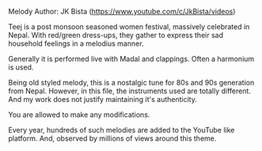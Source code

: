 Melody Author: JK Bista (https://www.youtube.com/c/JkBista/videos)

Teej is a post monsoon seasoned women festival, massively celebrated in Nepal.
With red/green dress-ups, they gather to express their sad household feelings in a melodius manner.

Generally it is performed live with Madal and clappings. Often a harmonium is used.

Being old styled melody, this is a nostalgic tune for 80s and 90s generation from Nepal.
However, in this file, the instruments used are totally different.
And my work does not justify maintaining it's authenticity.

You are allowed to make any modifications.

Every year, hundreds of such melodies are added to the YouTube like platform.
And, observed by millions of views around this theme.
